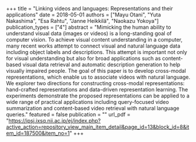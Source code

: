 +++
title = "Linking videos and languages: Representations and their applications"
date = 2018-05-01
authors = ["Mayu Otani", "Yuta Nakashima", "Esa Rahtu", "Janne Heikkilä", "Naokazu Yokoya"]
publication_types = ["4"]
abstract = "Mimicking the human ability to understand visual data (images or videos) is a long-standing goal of computer vision. To achieve visual content understanding in a computer, many recent works attempt to connect visual and natural language data including object labels and descriptions. This attempt is important not only for visual understanding but also for broad applications such as content-based visual data retrieval and automatic description generation to help visually impaired people. The goal of this paper is to develop cross-modal representations, which enable us to associate videos with natural language. We explorer two directions for constructing cross-modal representations: hand-crafted representations and data-driven representation learning. The experiments demonstrate the proposed representations can be applied to a wide range of practical applications including query-focused video summarization and content-based video retrieval with natural language queries."
featured = false
publication = ""
url_pdf = "https://ipsj.ixsq.nii.ac.jp/ej/index.php?active_action=repository_view_main_item_detail&page_id=13&block_id=8&item_id=187500&item_no=1"
+++

